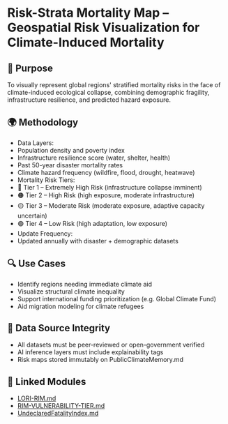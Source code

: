 # Risk-Strata Mortality Map – Geospatial Risk Visualization for Climate-Induced Mortality

## 🧭 Purpose

To visually represent global regions' stratified mortality risks in the face of climate-induced ecological collapse, combining demographic fragility, infrastructure resilience, and predicted hazard exposure.

## 🌍 Methodology

- Data Layers:
- Population density and poverty index
- Infrastructure resilience score (water, shelter, health)
- Past 50-year disaster mortality rates
- Climate hazard frequency (wildfire, flood, drought, heatwave)
- Mortality Risk Tiers:
- 🔴 Tier 1 – Extremely High Risk (infrastructure collapse imminent)
- 🟠 Tier 2 – High Risk (high exposure, moderate infrastructure)
- 🟡 Tier 3 – Moderate Risk (moderate exposure, adaptive capacity uncertain)
- 🟢 Tier 4 – Low Risk (high adaptation, low exposure)
- Update Frequency:
- Updated annually with disaster + demographic datasets

## 🔍 Use Cases

- Identify regions needing immediate climate aid
- Visualize structural climate inequality
- Support international funding prioritization (e.g. Global Climate Fund)
- Aid migration modeling for climate refugees

## 🔐 Data Source Integrity

- All datasets must be peer-reviewed or open-government verified
- AI inference layers must include explainability tags
- Risk maps stored immutably on PublicClimateMemory.md

## 🧩 Linked Modules

- [LORI-RIM.md](../LORI-RIM.md)
- [RIM-VULNERABILITY-TIER.md](RIM-VULNERABILITY-TIER.md)
- [UndeclaredFatalityIndex.md](../../LORI-CLIMATE-GOV/UndeclaredFatalityIndex.md)


